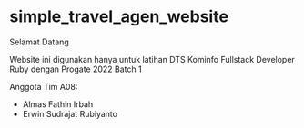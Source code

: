 # simple_travel_agen_website
Selamat Datang

Website ini digunakan hanya untuk latihan DTS Kominfo Fullstack Developer Ruby dengan Progate 2022 Batch 1

Anggota Tim A08:
* Almas Fathin Irbah
* Erwin Sudrajat Rubiyanto
